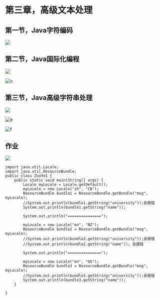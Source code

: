 # 第三章，高级文本处理

## 第一节，Java字符编码

![](D:\桌面\后端\进阶作业图片\第三章\a.jpg)

## 第二节，Java国际化编程

![](D:\桌面\后端\进阶作业图片\第三章\b.jpg)

![c](D:\桌面\后端\进阶作业图片\第三章\c.jpg)

## 第三节，Java高级字符串处理

![](D:\桌面\后端\进阶作业图片\第三章\d.jpg)

![e](D:\桌面\后端\进阶作业图片\第三章\e.jpg)

![f](D:\桌面\后端\进阶作业图片\第三章\f.jpg)

## 作业

![](D:\桌面\后端\进阶作业图片\第三章\1.png)

```
import java.util.Locale;
import java.util.ResourceBundle;
public class ZuoYe1 {
	public static void main(String[] args) {
		Locale myLocale = Locale.getDefault();
		myLocale = new Locale("zh", "CN");
		ResourceBundle bundle1 = ResourceBundle.getBundle("msg", myLocale);
		//System.out.println(bundle1.getString("university"));会报错
		System.out.println(bundle1.getString("name"));
		
		System.out.println("===============");
		
		myLocale = new Locale("en", "NZ");
		ResourceBundle bundle2 = ResourceBundle.getBundle("msg", myLocale);
		//System.out.println(bundle2.getString("university"));会报错
		//System.out.println(bundle2.getString("name")); 会报错
		
		System.out.println("===============");
		
		myLocale = new Locale("en", "US");
		ResourceBundle bundle3 = ResourceBundle.getBundle("msg", myLocale);
		//System.out.println(bundle3.getString("university"));会报错
		System.out.println(bundle3.getString("name")); 
	}

}

```


